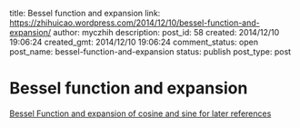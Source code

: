 title: Bessel function and expansion
link: https://zhihuicao.wordpress.com/2014/12/10/bessel-function-and-expansion/
author: myczhih
description: 
post_id: 58
created: 2014/12/10 19:06:24
created_gmt: 2014/12/10 19:06:24
comment_status: open
post_name: bessel-function-and-expansion
status: publish
post_type: post

# Bessel function and expansion

[Bessel Function and expansion of cosine and sine for later references](http://www2.fiu.edu/~meziani/NOTE11.pdf)
